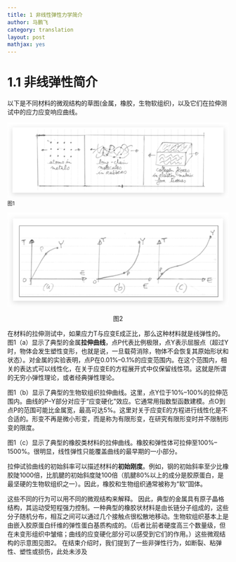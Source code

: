 ```yaml
---
title: 1 非线性弹性力学简介
author: 马鹏飞
category: translation
layout: post
mathjax: yes
---
```


# 1.1 非线弹性简介
以下是不同材料的微观结构的草图(金属，橡胶，生物软组织)，以及它们在拉伸测试中的应力应变响应曲线。

![image-20221003160828379](https://raw.githubusercontent.com/mapengfei-nwpu/personal_pictures/main/typora_picgo/202210031608516.png)
<small> 图1</small>

![image-20221003160957692](https://raw.githubusercontent.com/mapengfei-nwpu/personal_pictures/main/typora_picgo/202210031609794.png)
<center> 图2</center>

在材料的拉伸测试中，如果应力T与应变E成正比，那么这种材料就是线弹性的。图1（a）显示了典型的金属**拉伸曲线**，点P代表比例极限，点Y表示屈服点（超过Y时，物体会发生塑性变形，也就是说，一旦载荷消除，物体不会恢复其原始形状和状态）。对金属的实验表明，点P在0.01%–0.1%的应变范围内。在这个范围内，相关的表达式可以线性化，在关于应变E的方程展开式中仅保留线性项。这就是所谓的无穷小弹性理论，或者经典弹性理论。



图1（b）显示了典型的生物软组织拉伸曲线。这里，点Y位于10%–100%的拉伸范围内。曲线的P–Y部分对应于“应变硬化”效应。它通常用指数型函数建模。点O到点P的范围可能比金属宽，最高可达5%。这里对关于应变E的方程进行线性化是不合适的。形变不再是微小形变，而是称为有限形变，在研究有限形变时并不限制形变的限度。



图1（c）显示了典型的橡胶类材料的拉伸曲线。橡胶和弹性体可拉伸至100%–1500%。很明显，线性弹性只能覆盖曲线的最早期的一小部分。



拉伸试验曲线的初始斜率可以描述材料的**初始刚度**。例如，钢的初始斜率至少比橡胶陡1000倍，比肌腱的初始斜度陡100倍（肌腱80%以上的成分是胶原蛋白，是最坚硬的生物软组织之一）。因此，橡胶和生物组织通常被称为“软”固体。

这些不同的行为可以用不同的微观结构来解释。
因此，典型的金属具有原子晶格结构，其运动受短程强力控制。一种典型的橡胶状材料是由长链分子组成的，这些分子随机分布，相互之间可以通过几个接触点很松散地移动。生物软组织基本上是由嵌入胶原蛋白纤维的弹性蛋白基质构成的。（后者比前者硬度高三个数量级，但在未变形组织中皱缩；曲线的应变硬化部分可以感受到它们的作用。）这些微观结构的示意图见图2。
在结束介绍时，我们提到了一些非弹性行为，如断裂、粘弹性、塑性或损伤，此处未涉及





